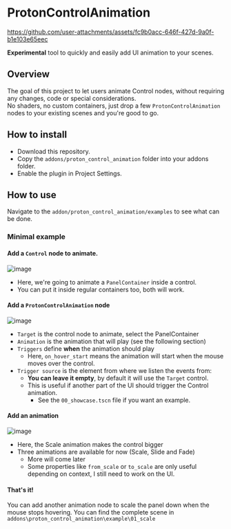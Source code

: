 # ProtonControlAnimation

https://github.com/user-attachments/assets/fc9b0acc-646f-427d-9a0f-b1e103e65eec

**Experimental** tool to quickly and easily add UI animation to your scenes. 

## Overview

The goal of this project to let users animate Control nodes, without requiring any changes, code or special considerations.  
No shaders, no custom containers, just drop a few `ProtonControlAnimation` nodes to your existing scenes and you're good to go.

## How to install

+ Download this repository.
+ Copy the `addons/proton_control_animation` folder into your addons folder.
+ Enable the plugin in Project Settings.

## How to use

Navigate to the `addon/proton_control_animation/examples` to see what can be done.

### Minimal example

#### Add a `Control` node to animate.

![image](https://github.com/user-attachments/assets/49353f18-62aa-46f1-9cef-5e12cf87b588)

  - Here, we're going to animate a `PanelContainer` inside a control.
  - You can put it inside regular containers too, both will work.

#### Add a `ProtonControlAnimation` node

![image](https://github.com/user-attachments/assets/bd543355-128d-4380-a69a-ad22a0f8435e)

+ `Target` is the control node to animate, select the PanelContainer
+ `Animation` is the animation that will play (see the following section)
+ `Triggers` define **when** the animation should play
  - Here, `on_hover_start` means the animation will start when the mouse moves over the control.
+ `Trigger source` is the element from where we listen the events from:
  - **You can leave it empty**, by default it will use the `Target` control.
  - This is useful if another part of the UI should trigger the Control animation.
    + See the `00_showcase.tscn` file if you want an example.
 
#### Add an animation

![image](https://github.com/user-attachments/assets/80c5743a-357b-430a-ba7a-3f6630f80577)

+ Here, the Scale animation makes the control bigger
+ Three animations are available for now (Scale, Slide and Fade)
  - More will come later
  - Some properties like `from_scale` or `to_scale` are only useful depending on context, I still need to work on the UI.

#### That's it!
You can add another animation node to scale the panel down when the mouse stops hovering.
You can find the complete scene in `addons\proton_control_animation\example\01_scale`
